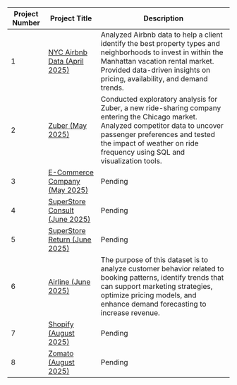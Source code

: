 | Project Number | Project Title | Description |
|----------------|---------------|-------------|
| 1 | [NYC Airbnb Data (April 2025)](./NYC-Airbnb-Data-April-2025) | Analyzed Airbnb data to help a client identify the best property types and neighborhoods to invest in within the Manhattan vacation rental market. Provided data-driven insights on pricing, availability, and demand trends. |
| 2 | [Zuber (May 2025)](./Zuber-May-2024) | Conducted exploratory analysis for Zuber, a new ride-sharing company entering the Chicago market. Analyzed competitor data to uncover passenger preferences and tested the impact of weather on ride frequency using SQL and visualization tools. |
| 3 | [E-Commerce Company (May 2025)](./E-Commerce-Company-May-2025) | Pending |
| 4 | [SuperStore Consult (June 2025)](./SuperStore-Consult-June-2025) | Pending |
| 5 | [SuperStore Return (June 2025)](./SuperStore-Return-June-2025) | Pending |
| 6 | [Airline (June 2025)](./Airline-June-2025) | The purpose of this dataset is to analyze customer behavior related to booking patterns, identify trends that can support marketing strategies, optimize pricing models, and enhance demand forecasting to increase revenue. |
| 7 | [Shopify (August 2025)](./Shopify-August-2025) | Pending |
| 8 | [Zomato (August 2025)](./Zomato-August-2025) | Pending |
